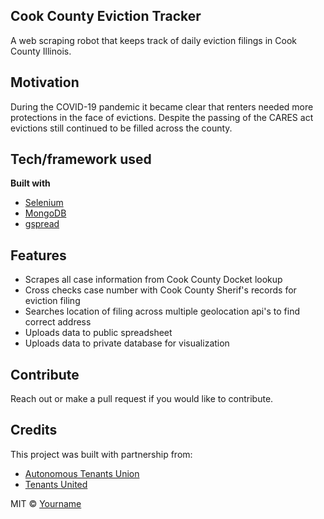 ## Cook County Eviction Tracker
A web scraping robot that keeps track of daily eviction filings in Cook County Illinois.

## Motivation
During the COVID-19 pandemic it became clear that renters needed more protections in the face of evictions. Despite the passing of the CARES act evictions still continued to be filled across the county. 


## Tech/framework used

<b>Built with</b>
- [Selenium](https://selenium-python.readthedocs.io/)
- [MongoDB](https://www.mongodb.com/)
- [gspread](https://github.com/burnash/gspread)


## Features
- Scrapes all case information from Cook County Docket lookup
- Cross checks case number with Cook County Sherif's records for eviction filing
- Searches location of filing across multiple geolocation api's to find correct address
- Uploads data to public spreadsheet
- Uploads data to private database for visualization

## Contribute
Reach out or make a pull request if you would like to contribute.

## Credits
This project was built with partnership from:
 - [Autonomous Tenants Union](https://www.autonomoustenantsunion.org/)
 - [Tenants United](https://www.tenantsunitedchicago.org/)


MIT © [Yourname]()